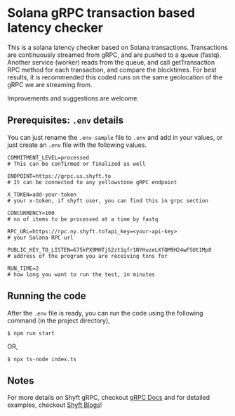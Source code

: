 # Solana gRPC transaction based latency checker

This is a solana latency checker based on Solana transactions. Transactions are continuously streamed from gRPC, and are pushed to a queue (fastq). Another service (worker) reads from the queue, and call getTransaction RPC method for each transaction, and compare the blocktimes. For best results, it is recommended this coded runs on the same geolocation of the gRPC we are streaming from.

Improvements and suggestions are welcome.  

## Prerequisites: `.env` details
You can just rename the `.env-sample` file to `.env` and add in your values, or just create an `.env` file with the following values.

```
COMMITMENT_LEVEL=processed
# This can be confirmed or finalized as well

ENDPOINT=https://grpc.us.shyft.to
# It can be connected to any yellowstone gRPC endpoint

X_TOKEN=add-your-token
# your x-token, if shyft user, you can find this in grpc section

CONCURRENCY=100
# no of items to be processed at a time by fastq

RPC_URL=https://rpc.ny.shyft.to?api_key=<your-api-key>
# your Solana RPC url

PUBLIC_KEY_TO_LISTEN=675kPX9MHTjS2zt1qfr1NYHuzeLXfQM9H24wFSUt1Mp8
# address of the program you are receiving txns for

RUN_TIME=2
# how long you want to run the test, in minutes
```  
   
## Running the code
After the `.env` file is ready, you can run the code using the following command (in the project directory), 

```
$ npm run start
```
OR,

```
$ npx ts-node index.ts
```


## Notes

For more details on Shyft gRPC, checkout [gRPC Docs](https://docs.shyft.to/solana-grpc-shredstream/grpc-docs)
 and for detailed examples, checkout [Shyft Blogs](https://blogs.shyft.to/)!